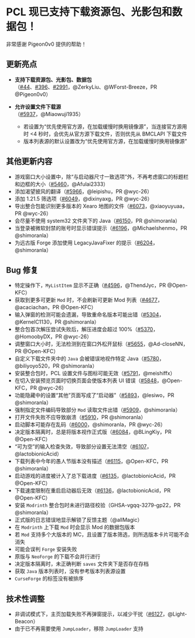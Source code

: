 # PCL 现已支持下载资源包、光影包和数据包！

非常感谢 Pigeon0v0 提供的帮助！


## 更新亮点
- **支持下载资源包、光影包、数据包**  
  （[#44](https://github.com/Hex-Dragon/PCL2/issues/44)、[#396](https://github.com/Hex-Dragon/PCL2/issues/396)、[#2991](https://github.com/Hex-Dragon/PCL2/issues/2991)，@ZerkyLiu、@WForst-Breeze，PR @Pigeon0v0）

- **允许设置文件下载源**  
  （[#5937](https://github.com/Hex-Dragon/PCL2/issues/5937)，@Miaowuji1935）  
  - 若设置为“优先使用官方源，在加载缓慢时换用镜像源”，当连接官方源用时 <4 秒时，会优先从官方源下载文件，否则优先从 BMCLAPI 下载文件  
  - 版本列表源的默认设置改为“优先使用官方源，在加载缓慢时换用镜像源”



## 其他更新内容
- 游戏窗口大小设置中，除“与启动器尺寸一致选项”外，不再考虑窗口的标题栏和边框的大小（[#5460](https://github.com/Hex-Dragon/PCL2/issues/5460)，@Afulai2333）
- 添加渴望披风的翻译（[#5966](https://github.com/Hex-Dragon/PCL2/issues/5966)，@leipishu，PR @wyc-26）
- 添加 1.21.5 筛选项（[#6049](https://github.com/Hex-Dragon/PCL2/issues/6049)，@dixinyaxg，PR @wyc-26）
- 导出整合包能识别更多版本的 Xearo 地图的文件（[#6073](https://github.com/Hex-Dragon/PCL2/issues/6073)，@xiaoyuyuaa，PR @wyc-26）
- 会尽量不使用 system32 文件夹下的 Java（[#6150](https://github.com/Hex-Dragon/PCL2/issues/6150)，PR @shimoranla）
- 当登录被微软封禁的账号时显示错误提示（[#6196](https://github.com/Hex-Dragon/PCL2/issues/6196)，@Michaelshenmo，PR @shimoranla）
- 为远古版 Forge 添加使用 LegacyJavaFixer 的提示（[#6204](https://github.com/Hex-Dragon/PCL2/issues/6204)，@shimoranla）



## Bug 修复
- <paracolor color="Orange"/>特定操作下，`MyListItem` 显示不正确（[#4596](https://github.com/Hex-Dragon/PCL2/issues/4596)，@ThendJyc，PR @Open-KFC）
- <paracolor color="Orange"/>获取到更多可更新 `Mod` 时，不会刷新可更新 Mod 列表（[#4677](https://github.com/Hex-Dragon/PCL2/issues/4677)，@acaciachan，PR @Open-KFC）
- <paracolor color="Orange"/>输入弹窗的检测可能会遗漏，导致重命名版本可能出错（[#5304](https://github.com/Hex-Dragon/PCL2/issues/5304)，@KernelC1130，PR @shimoranla）
- <paracolor color="Orange"/>整合包首次解压尝试失败后，解压进度会超过 100%（[#5370](https://github.com/Hex-Dragon/PCL2/issues/5370)，@HomoobyDX，PR @wyc-26）
- <paracolor color="Orange"/>调整窗口大小时，无法检测到在窗口外松开鼠标（[#5655](https://github.com/Hex-Dragon/PCL2/issues/5655)，@Ad-closeNN，PR @Open-KFC）
- <paracolor color="Orange"/>自定义下载文件夹中的 `Java` 会被错误地视作特定 Java（[#5780](https://github.com/Hex-Dragon/PCL2/issues/5780)，@biliyoyo520，PR @shimoranla）
- 安装整合包时，PCL 设置文件与图标可能无效（[#5791](https://github.com/Hex-Dragon/PCL2/issues/5791)，@meishiffx）
- <paracolor color="Orange"/>在切入安装预览页面时切换页面会使版本列表 UI 错误（[#5848](https://github.com/Hex-Dragon/PCL2/issues/5848)，@Open-KFC，PR @wyc-26）
- <paracolor color="Orange"/>功能隐藏中的设置“其他”页面写成了“启动器”（[#5893](https://github.com/Hex-Dragon/PCL2/issues/5893)，@lesiwo，PR @shimoranla）
- 强制指定文件编码导致部分 `Mod` 读取文件出错（[#5909](https://github.com/Hex-Dragon/PCL2/issues/5909)，@shimoranla）
- <paracolor color="Orange"/>打开文件失败不应导致崩溃（[#5910](https://github.com/Hex-Dragon/PCL2/issues/5910)，PR @shimoranla）
- <paracolor color="Orange"/>启动脚本可能存在乱码（[#6000](https://github.com/Hex-Dragon/PCL2/issues/6000)，@shimoranla，PR @wyc-26）
- <paracolor color="Orange"/>决定版本隔离时，总是将版本视作正式版（[#6084](https://github.com/Hex-Dragon/PCL2/issues/6084)，@BLingKiy，PR @Open-KFC）
- “可为空”的输入检查失效，导致部分设置无法清空（[#6107](https://github.com/Hex-Dragon/PCL2/issues/6107)，@lactobionicAcid）
- <paracolor color="Orange"/>下载列表中今年的愚人节版本没有描述（[#6115](https://github.com/Hex-Dragon/PCL2/issues/6115)，@Open-KFC，PR @shimoranla）
- <paracolor color="Orange"/>启动游戏的进度被计入了总下载进度（[#6135](https://github.com/Hex-Dragon/PCL2/issues/6135)，@lactobionicAcid，PR @Open-KFC）
- <paracolor color="Orange"/>下载速度限制在重启启动器后无效（[#6136](https://github.com/Hex-Dragon/PCL2/issues/6136)，@lactobionicAcid，PR @Open-KFC）
- <paracolor color="Orange"/>安装 `Modrinth` 整合包时未进行路径校验（GHSA-vgqq-3279-gp22，PR @shimoranla）
- 正式版的日志错误地显示解锁了反馈主题（@allMagic）
- 在 `Modrinth` 上下载 `Mod` 时会显示 Mod 的数据包版本
- 若 `Mod` 支持多个大版本的 MC，且设置了版本筛选，则所选版本卡片可能不会消失
- 可能会误判 `Forge` 安装失败
- 原版与 `NeoForge` 的下载不会并行进行
- 决定版本隔离时，未正确判断 `saves` 文件夹下是否存在存档
- 获取 `Java` 版本列表时，没有参考版本列表源设置
- `CurseForge` 的标签没有被排序



## 技术性调整
- 非调试模式下，主页加载失败不再弹窗提示，以减少干扰（[#6127](https://github.com/Hex-Dragon/PCL2/issues/6127)，@Light-Beacon）
- 由于已不再需要使用 `JumpLoader`，移除 `JumpLoader` 支持
